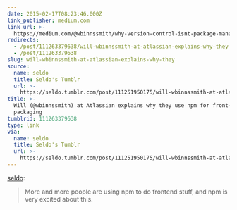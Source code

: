 ```yaml
---
date: 2015-02-17T08:23:46.000Z
link_publisher: medium.com
link_url: >-
  https://medium.com/@wbinnssmith/why-version-control-isnt-package-management-a-brief-history-5d40c524ba3e
redirects:
  - /post/111263379638/will-wbinnssmith-at-atlassian-explains-why-they
  - /post/111263379638
slug: will-wbinnssmith-at-atlassian-explains-why-they
source:
  name: seldo
  title: Seldo's Tumblr
  url: >-
    https://seldo.tumblr.com/post/111251950175/will-wbinnssmith-at-atlassian-explains-why-they
title: >-
  Will (@wbinnssmith) at Atlassian explains why they use npm for front-end
  packaging
tumblrid: 111263379638
type: link
via:
  name: seldo
  title: Seldo's Tumblr
  url: >-
    https://seldo.tumblr.com/post/111251950175/will-wbinnssmith-at-atlassian-explains-why-they
---
```

<p><a href="http://seldo.tumblr.com/post/111251950175/will-wbinnssmith-at-atlassian-explains-why-they" class="tumblr_blog">seldo</a>:</p>

<blockquote><p>More and more people are using npm to do frontend stuff, and npm is very excited about this.</p></blockquote>

